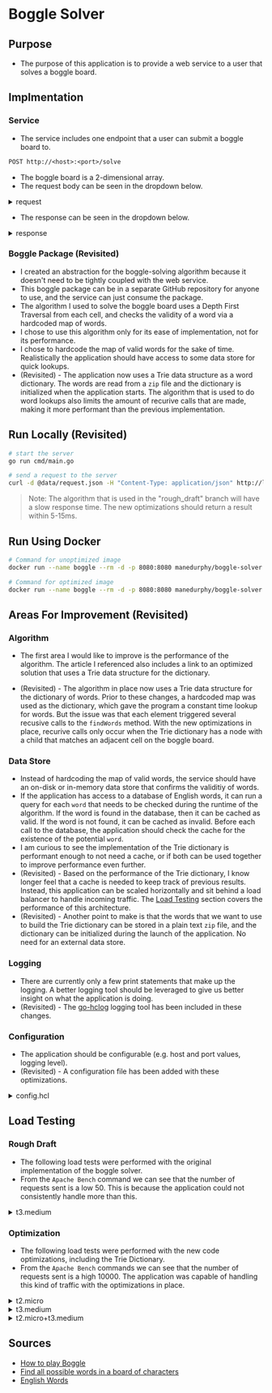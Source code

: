 # Boggle Solver

## Purpose

- The purpose of this application is to provide a web service to a user that solves a boggle board.

## Implmentation

### Service

- The service includes one endpoint that a user can submit a boggle board to.

```txt
POST http://<host>:<port>/solve
```

- The boggle board is a 2-dimensional array.
- The request body can be seen in the dropdown below.

<details>

<summary>request</summary>

```json
{
    "board": [
        ["D", "A", "T"],
        ["U", "A", "K"],
        ["P", "L", "A"],
        ["M", "Y", "O"],
        ["O", "G", "G"],
        ["L", "A", "N"]
    ]
}
```

</details>

- The response can be seen in the dropdown below.

<details>

<summary>response</summary>

```json
{
    "words_found": [
        "DATA",
        "PLAY",
        "GOLANG"
    ]
}
```

</details>

### Boggle Package (Revisited)

- I created an abstraction for the boggle-solving algorithm because it doesn't need to be tightly coupled with the web service.
- This boggle package can be in a separate GitHub repository for anyone to use, and the service can just consume the package.
- The algorithm I used to solve the boggle board uses a Depth First Traversal from each cell, and checks the validity of a word via a hardcoded map of words.
- I chose to use this algorithm only for its ease of implementation, not for its performance.
- I chose to hardcode the map of valid words for the sake of time. Realistically the application should have access to some data store for quick lookups.
- (Revisited) - The application now uses a Trie data structure as a word dictionary. The words are read from a `zip` file and the dictionary is initialized when the application starts. The algorithm that is used to do word lookups also limits the amount of recurive calls that are made, making it more performant than the previous implementation.

## Run Locally (Revisited)

```bash
# start the server
go run cmd/main.go

# send a request to the server
curl -d @data/request.json -H "Content-Type: application/json" http://localhost:8080/solve
```

>Note: The algorithm that is used in the "rough_draft" branch will have a slow response time. The new optimizations should return a result within 5-15ms.

## Run Using Docker

```bash
# Command for unoptimized image
docker run --name boggle --rm -d -p 8080:8080 manedurphy/boggle-solver:rough_draft

# Command for optimized image
docker run --name boggle --rm -d -p 8080:8080 manedurphy/boggle-solver:optimization
```

## Areas For Improvement (Revisited)

### Algorithm

- The first area I would like to improve is the performance of the algorithm. The article I referenced also includes a link to an optimized solution that uses a Trie data structure for the dictionary.

- (Revisited) - The algorithm in place now uses a Trie data structure for the dictionary of words. Prior to these changes, a hardcoded map was used as the dictionary, which gave the program a constant time lookup for words. But the issue was that each element triggered several recusive calls to the `findWords` method. With the new optimizations in place, recurive calls only occur when the Trie dictionary has a node with a child that matches an adjacent cell on the boggle board.

### Data Store

- Instead of hardcoding the map of valid words, the service should have an on-disk or in-memory data store that confirms the validitiy of words.
- If the application has access to a database of English words, it can run a query for each `word` that needs to be checked during the runtime of the algorithm. If the word is found in the database, then it can be cached as valid. If the word is not found, it can be cached as invalid. Before each call to the database, the application should check the cache for the existence of the potential `word`.
- I am curious to see the implementation of the Trie dictionary is performant enough to not need a cache, or if both can be used together to improve performance even further.
- (Revisited) - Based on the performance of the Trie dictionary, I know longer feel that a cache is needed to keep track of previous results. Instead, this application can be scaled horizontally and sit behind a load balancer to handle incoming traffic. The [Load Testing](#load-testing-optimization) section covers the performance of this architecture.
- (Revisited) - Another point to make is that the words that we want to use to build the Trie dictionary can be stored in a plain text `zip` file, and the dictionary can be initialized during the launch of the application. No need for an external data store.

### Logging

- There are currently only a few print statements that make up the logging. A better logging tool should be leveraged to give us better insight on what the application is doing.
- (Revisited) - The [go-hclog](https://github.com/hashicorp/go-hclog) logging tool has been included in these changes.

### Configuration

- The application should be configurable (e.g. host and port values, logging level).
- (Revisited) - A configuration file has been added with these optimizations.

<details>

<summary>config.hcl</summary>

```hcl
host = "0.0.0.0"
port = 8080
words_zip_file = "data/words.zip"
log_level = "info"
```

</details>

## Load Testing 

### Rough Draft

- The following load tests were performed with the original implementation of the boggle solver.
- From the `Apache Bench` command we can see that the number of requests sent is a low 50. This is because the application could not consistently handle more than this.

<details>

<summary>t3.medium</summary>

- 6 t2.medium EC2 nodes behind an Elastic Load Balancer (ELB)

```bash
# Apache Bench Command
ab -n 50 -c 25 -T "application/json" -p data/request.json http://boggle-114079829.us-east-1.elb.amazonaws.com/solve
```

- Results

```txt
Server Software:        
Server Hostname:        boggle-114079829.us-east-1.elb.amazonaws.com
Server Port:            80

Document Path:          /solve
Document Length:        41 bytes

Concurrency Level:      25
Time taken for tests:   55.404 seconds
Complete requests:      50
Failed requests:        0
Total transferred:      9150 bytes
Total body sent:        15850
HTML transferred:       2050 bytes
Requests per second:    0.90 [#/sec] (mean)
Time per request:       27701.911 [ms] (mean)
Time per request:       1108.076 [ms] (mean, across all concurrent requests)
Transfer rate:          0.16 [Kbytes/sec] received
                        0.28 kb/s sent
                        0.44 kb/s total

Connection Times (ms)
              min  mean[+/-sd] median   max
Connect:       74   82   3.7     83      92
Processing:  5378 19976 5256.2  19991   29415
Waiting:     5377 19976 5256.3  19991   29415
Total:       5452 20058 5257.8  20074   29498

Percentage of the requests served within a certain time (ms)
  50%  20074
  66%  21070
  75%  21882
  80%  25875
  90%  27805
  95%  28628
  98%  29498
  99%  29498
 100%  29498 (longest request)
```

</details>

### Optimization

- The following load tests were performed with the new code optimizations, including the Trie Dictionary.
- From the `Apache Bench` commands we can see that the number of requests sent is a high 10000. The application was capable of handling this kind of traffic with the optimizations in place.

<details>

<summary>t2.micro</summary>

- 3 t2.micro EC2 nodes behind an Elastic Load Balancer (ELB)

```bash
# Apache Bench Command
ab -n 10000 -c 1000 -T "application/json" -p data/request.json http://boggle-362284770.us-east-1.elb.amazonaws.com/solve
```

- Results

```txt
Server Software:        
Server Hostname:        boggle-362284770.us-east-1.elb.amazonaws.com
Server Port:            80

Document Path:          /solve
Document Length:        2190 bytes

Concurrency Level:      1000
Time taken for tests:   9.800 seconds
Complete requests:      10000
Failed requests:        0
Total transferred:      23120000 bytes
Total body sent:        3470000
HTML transferred:       21900000 bytes
Requests per second:    1020.41 [#/sec] (mean)
Time per request:       980.002 [ms] (mean)
Time per request:       0.980 [ms] (mean, across all concurrent requests)
Transfer rate:          2303.89 [Kbytes/sec] received
                        345.78 kb/s sent
                        2649.67 kb/s total

Connection Times (ms)
              min  mean[+/-sd] median   max
Connect:       70   85  11.2     82     186
Processing:    72  789 956.5    286    3761
Waiting:       72  789 956.5    286    3761
Total:        150  874 956.5    368    3847

Percentage of the requests served within a certain time (ms)
  50%    368
  66%    725
  75%   1652
  80%   2032
  90%   2517
  95%   2871
  98%   2917
  99%   3586
 100%   3847 (longest request)
```

</details>

<details>

<summary>t3.medium</summary>

- 3 t3.medium EC2 nodes behind an Elastic Load Balancer (ELB)

```bash
# Apache Bench Command
ab -n 10000 -c 1000 -T "application/json" -p data/request.json http://boggle-362284770.us-east-1.elb.amazonaws.com:81/solve
```

- Results

```txt
Server Software:        
Server Hostname:        boggle-362284770.us-east-1.elb.amazonaws.com
Server Port:            81

Document Path:          /solve
Document Length:        2190 bytes

Concurrency Level:      1000
Time taken for tests:   4.483 seconds
Complete requests:      10000
Failed requests:        0
Total transferred:      23120000 bytes
Total body sent:        3500000
HTML transferred:       21900000 bytes
Requests per second:    2230.81 [#/sec] (mean)
Time per request:       448.267 [ms] (mean)
Time per request:       0.448 [ms] (mean, across all concurrent requests)
Transfer rate:          5036.76 [Kbytes/sec] received
                        762.48 kb/s sent
                        5799.24 kb/s total

Connection Times (ms)
              min  mean[+/-sd] median   max
Connect:       70   82  18.3     81    1094
Processing:    74  322 169.9    281    1171
Waiting:       74  322 169.9    281    1171
Total:        151  404 172.3    363    1466

Percentage of the requests served within a certain time (ms)
  50%    363
  66%    453
  75%    507
  80%    534
  90%    621
  95%    711
  98%    861
  99%    922
 100%   1466 (longest request)
```

- 6 t3.medium EC2 nodes behind an Elastic Load Balancer (ELB)

```bash
# Apache Bench Command
ab -n 10000 -c 1000 -T "application/json" -p data/request.json http://boggle-114079829.us-east-1.elb.amazonaws.com/solve
```

```txt
Server Software:        
Server Hostname:        boggle-114079829.us-east-1.elb.amazonaws.com
Server Port:            80

Document Path:          /solve
Document Length:        2190 bytes

Concurrency Level:      1000
Time taken for tests:   3.369 seconds
Complete requests:      10000
Failed requests:        0
Total transferred:      23120000 bytes
Total body sent:        3470000
HTML transferred:       21900000 bytes
Requests per second:    2967.91 [#/sec] (mean)
Time per request:       336.938 [ms] (mean)
Time per request:       0.337 [ms] (mean, across all concurrent requests)
Transfer rate:          6700.98 [Kbytes/sec] received
                        1005.73 kb/s sent
                        7706.70 kb/s total

Connection Times (ms)
              min  mean[+/-sd] median   max
Connect:       75  105  77.8     99    1134
Processing:    75  168  83.3    147     924
Waiting:       75  167  83.2    147     924
Total:        162  273 113.8    247    1313

Percentage of the requests served within a certain time (ms)
  50%    247
  66%    257
  75%    266
  80%    274
  90%    324
  95%    440
  98%    639
  99%    780
 100%   1313 (longest request)
```

</details>

<details>

<summary>t2.micro+t3.medium</summary>

- 3 t2.micro and 3 t3.medium EC2 nodes behind an Elastic Load Balancer (ELB)

```bash
# Apache Bench Command
ab -n 10000 -c 1000 -T "application/json" -p data/request.json http://boggle-362284770.us-east-1.elb.amazonaws.com/solve
```

- Results

```txt
Server Software:        
Server Hostname:        boggle-362284770.us-east-1.elb.amazonaws.com
Server Port:            80

Document Path:          /solve
Document Length:        2190 bytes

Concurrency Level:      1000
Time taken for tests:   3.771 seconds
Complete requests:      10000
Failed requests:        0
Total transferred:      23120000 bytes
Total body sent:        3470000
HTML transferred:       21900000 bytes
Requests per second:    2651.50 [#/sec] (mean)
Time per request:       377.145 [ms] (mean)
Time per request:       0.377 [ms] (mean, across all concurrent requests)
Transfer rate:          5986.58 [Kbytes/sec] received
                        898.51 kb/s sent
                        6885.09 kb/s total

Connection Times (ms)
              min  mean[+/-sd] median   max
Connect:       72  160 120.6    102     536
Processing:    73  176 123.4    119     545
Waiting:       73  176 123.4    118     544
Total:        150  336 236.0    231    1016

Percentage of the requests served within a certain time (ms)
  50%    231
  66%    303
  75%    362
  80%    432
  90%    799
  95%    884
  98%    926
  99%    960
 100%   1016 (longest request)

```

</details>

## Sources

- [How to play Boggle](https://www.youtube.com/watch?v=BJAdXnGAb7k)
- [Find all possible words in a board of characters](https://www.geeksforgeeks.org/boggle-find-possible-words-board-characters/?ref=lbp)
- [English Words](https://github.com/dwyl/english-words)
